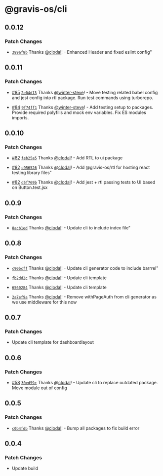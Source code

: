 # @gravis-os/cli

## 0.0.12

### Patch Changes

- [`389af8b`](https://github.com/gravis-os/gravis-os/commit/389af8b3fe086131b059a55dba976ad8c2fa4e94) Thanks [@clodal](https://github.com/clodal)! - Enhanced Header and fixed eslint config"

## 0.0.11

### Patch Changes

- [#85](https://github.com/gravis-os/gravis-os/pull/85) [`2e04d13`](https://github.com/gravis-os/gravis-os/commit/2e04d13c5f451de369db8307e2db426456097d9a) Thanks [@winter-steve](https://github.com/winter-steve)! - Move testing related babel config and jest config into rtl package.
  Run test commands using turborepo.

* [#84](https://github.com/gravis-os/gravis-os/pull/84) [`9f74ff1`](https://github.com/gravis-os/gravis-os/commit/9f74ff17c8d6949327c36cbb095b18ee70939069) Thanks [@winter-steve](https://github.com/winter-steve)! - Add testing setup to packages.
  Provide required polyfills and mock env variables.
  Fix ES modules imports.

## 0.0.10

### Patch Changes

- [#82](https://github.com/gravis-os/gravis-os/pull/82) [`feb25a5`](https://github.com/gravis-os/gravis-os/commit/feb25a5bc5c9292f32657e3bbaf2d860d37b0c48) Thanks [@clodal](https://github.com/clodal)! - Add RTL to ui package

* [#82](https://github.com/gravis-os/gravis-os/pull/82) [`c956526`](https://github.com/gravis-os/gravis-os/commit/c9565260b8b10ef1834613bd045c89b90a482a32) Thanks [@clodal](https://github.com/clodal)! - Add @gravis-os/rtl for hosting react testing library files"

- [#82](https://github.com/gravis-os/gravis-os/pull/82) [`d5f769b`](https://github.com/gravis-os/gravis-os/commit/d5f769be4fd88388f730a1fe50ac5927d32a61fc) Thanks [@clodal](https://github.com/clodal)! - Add jest + rtl passing tests to UI based on Button.test.jsx

## 0.0.9

### Patch Changes

- [`8acb1ed`](https://github.com/gravis-os/gravis-os/commit/8acb1edc85a4821bfdc61f1e5452aba29693b3c7) Thanks [@clodal](https://github.com/clodal)! - Update cli to include index file"

## 0.0.8

### Patch Changes

- [`c90bcff`](https://github.com/gravis-os/gravis-os/commit/c90bcff23360d37dae4380fe6905e653bb1a972a) Thanks [@clodal](https://github.com/clodal)! - Update cli generator code to include barrrel"

* [`fb2dd2c`](https://github.com/gravis-os/gravis-os/commit/fb2dd2cdd6906b5f5381860bb599502cf2c19b4a) Thanks [@clodal](https://github.com/clodal)! - Update cli template

- [`6560284`](https://github.com/gravis-os/gravis-os/commit/6560284c1b35cbf4aea0f8f8d9811061116da6dd) Thanks [@clodal](https://github.com/clodal)! - Update cli template

* [`2a7ef9a`](https://github.com/gravis-os/gravis-os/commit/2a7ef9ade630b5b8be31ff5d84532fda37de7f55) Thanks [@clodal](https://github.com/clodal)! - Remove withPageAuth from cli generator as we use middleware for this now

## 0.0.7

### Patch Changes

- Update cli template for dashboardlayout

## 0.0.6

### Patch Changes

- [#58](https://github.com/gravis-os/gravis-os/pull/58) [`30ed59c`](https://github.com/gravis-os/gravis-os/commit/30ed59c57e2faac11fbc1114f9b85cb521354528) Thanks [@clodal](https://github.com/clodal)! - Update cli to replace outdated package. Move module out of config

## 0.0.5

### Patch Changes

- [`c0b4fdb`](https://github.com/gravis-os/gravis-os/commit/c0b4fdb59864503b8bc05a42f851bd002c2e0398) Thanks [@clodal](https://github.com/clodal)! - Bump all packages to fix build error

## 0.0.4

### Patch Changes

- Update build
